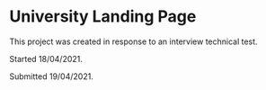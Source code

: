 # University Landing Page
This project was created in response to an interview technical test.

Started 18/04/2021.

Submitted 19/04/2021.
